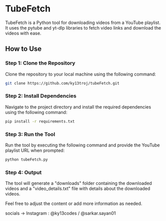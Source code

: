# TubeFetch

TubeFetch is a Python tool for downloading videos from a YouTube playlist. It uses the pytube and yt-dlp libraries to fetch video links and download the videos with ease.

## How to Use

### Step 1: Clone the Repository
Clone the repository to your local machine using the following command:
```bash
git clone https://github.com/ky13troj/tubeFetch.git
```
### Step 2: Install Dependencies

Navigate to the project directory and install the required dependencies using the following command:
```bash
pip install -r requirements.txt
```

### Step 3: Run the Tool

Run the tool by executing the following command and provide the YouTube playlist URL when prompted:
```bash
python tubeFetch.py
```

### Step 4: Output

The tool will generate a "downloads" folder containing the downloaded videos and a "video_details.txt" file with details about the downloaded videos.



Feel free to adjust the content or add more information as needed.

socials ->
Instagram : @ky13codes / @sarkar.sayan01
